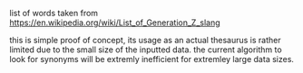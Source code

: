 list of words taken from https://en.wikipedia.org/wiki/List_of_Generation_Z_slang

this is simple proof of concept, its usage as an actual thesaurus is rather limited due to
the small size of the inputted data. the current algorithm to look for synonyms will be extremly
inefficient for extremley large data sizes.
